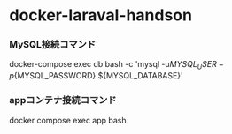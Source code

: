 # docker-laraval-handson

### MySQL接続コマンド
docker-compose exec db bash -c 'mysql -u${MYSQL_USER} -p${MYSQL_PASSWORD} ${MYSQL_DATABASE}'

### appコンテナ接続コマンド
docker compose exec app bash
